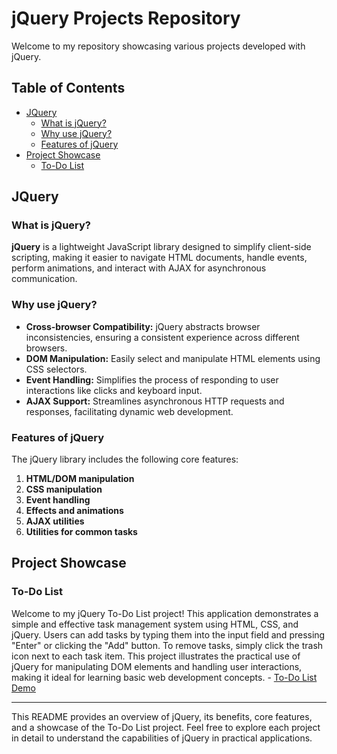 # jQuery Projects Repository

Welcome to my repository showcasing various projects developed with jQuery.

## Table of Contents

- [JQuery](#jQuery)
  - [What is jQuery?](#what-is-jquery)
  - [Why use jQuery?](#why-use-jquery)
  - [Features of jQuery](#features-of-jquery)
- [Project Showcase](#project-showcase)
  - [To-Do List](#to-do-list)

## JQuery

### What is jQuery?

**jQuery** is a lightweight JavaScript library designed to simplify client-side scripting, making it easier to navigate HTML documents, handle events, perform animations, and interact with AJAX for asynchronous communication.

### Why use jQuery?

- **Cross-browser Compatibility:** jQuery abstracts browser inconsistencies, ensuring a consistent experience across different browsers.
- **DOM Manipulation:** Easily select and manipulate HTML elements using CSS selectors.
- **Event Handling:** Simplifies the process of responding to user interactions like clicks and keyboard input.
- **AJAX Support:** Streamlines asynchronous HTTP requests and responses, facilitating dynamic web development.

### Features of jQuery

The jQuery library includes the following core features:

1. **HTML/DOM manipulation**
2. **CSS manipulation**
3. **Event handling**
4. **Effects and animations**
5. **AJAX utilities**
6. **Utilities for common tasks**

## Project Showcase

### To-Do List

Welcome to my jQuery To-Do List project! This application demonstrates a simple and effective task management system using HTML, CSS, and jQuery. Users can add tasks by typing them into the input field and pressing "Enter" or clicking the "Add" button. To remove tasks, simply click the trash icon next to each task item. This project illustrates the practical use of jQuery for manipulating DOM elements and handling user interactions, making it ideal for learning basic web development concepts. - [To-Do List Demo](https://vipinkumar-70.github.io/JQuery-Projects/)

---

This README provides an overview of jQuery, its benefits, core features, and a showcase of the To-Do List project. Feel free to explore each project in detail to understand the capabilities of jQuery in practical applications.

